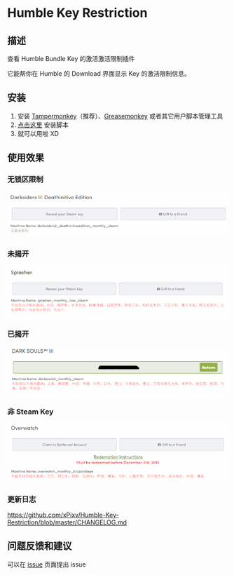 # Humble Key Restriction

## 描述

查看 Humble Bundle Key 的激活激活限制插件

它能帮你在 Humble 的 Download 界面显示 Key 的激活限制信息。

## 安装

1. 安装 [Tampermonkey](https://tampermonkey.net/)（推荐）、[Greasemonkey](http://www.greasespot.net/) 或者其它用户脚本管理工具
1. [点击这里](https://github.com/xPixv/Humble-Key-Restriction/raw/master/HKR.user.js) 安装脚本
1. 就可以用啦 XD

## 使用效果

### 无锁区限制

![No Restriction](./resources/NoRestriction.png)

### 未揭开

![Unclaimed](./resources/Unclaimed.png)

### 已揭开

![Claimed](./resources/Claimed.png)

### 非 Steam Key

![Blizzard](./resources/Blizzard.png)

### 更新日志

https://github.com/xPixv/Humble-Key-Restriction/blob/master/CHANGELOG.md

## 问题反馈和建议

可以在 [issue](https://github.com/xPixv/Humble-Key-Restriction/issues) 页面提出 issue
